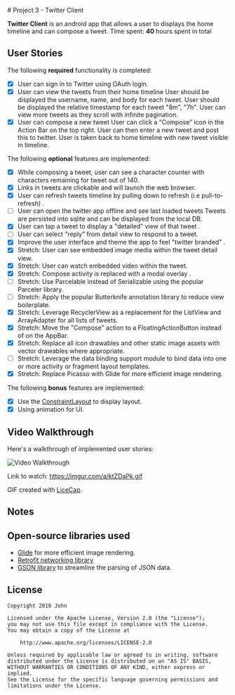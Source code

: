 ﻿﻿# Project 3 -  Twitter Client

**Twitter Client** is an android app that allows a user to displays the home timeline and can compose a tweet. 
Time spent: **40** hours spent in total

## User Stories

The following **required** functionality is completed:

* [x] User can sign in to Twitter using OAuth login.
* [x] User can view the tweets from their home timeline
        User should be displayed the username, name, and body for each tweet. 
        User should be displayed the relative timestamp for each tweet "8m", "7h". 
        User can view more tweets as they scroll with infinite pagination. 
* [x] User can compose a new tweet
        User can click a “Compose” icon in the Action Bar on the top right. 
        User can then enter a new tweet and post this to twitter. 
        User is taken back to home timeline with new tweet visible in timeline. 

The following **optional** features are implemented:

* [x] While composing a tweet, user can see a character counter with characters remaining for tweet out of 140.
* [x] Links in tweets are clickable and will launch the web browser.
* [x] User can refresh tweets timeline by pulling down to refresh (i.e pull-to-refresh) .
* [ ] User can open the twitter app offline and see last loaded tweets
         Tweets are persisted into sqlite and can be displayed from the local DB.
* [x] User can tap a tweet to display a "detailed" view of that tweet .
* [ ] User can select "reply" from detail view to respond to a tweet.
* [x] Improve the user interface and theme the app to feel "twitter branded" .
* [x] Stretch: User can see embedded image media within the tweet detail view.
* [x] Stretch: User can watch embedded video within the tweet.
* [x] Stretch: Compose activity is replaced with a modal overlay .
* [ ] Stretch: Use Parcelable instead of Serializable using the popular Parceler library.
* [ ] Stretch: Apply the popular Butterknife annotation library to reduce view boilerplate.
* [x] Stretch: Leverage RecyclerView as a replacement for the ListView and ArrayAdapter for all lists of tweets.
* [x] Stretch: Move the "Compose" action to a FloatingActionButton instead of on the AppBar.
* [x] Stretch: Replace all icon drawables and other static image assets with vector drawables where appropriate. 
* [ ] Stretch: Leverage the data binding support module to bind data into one or more activity or fragment layout templates.
* [x] Stretch: Replace Picasso with Glide for more efficient image rendering. 

The following **bonus** features are implemented:

* [x] Use the [ConstraintLayout](https://developer.android.com/reference/android/support/constraint/ConstraintLayout) to display layout.
* [x] Using animation for UI.

## Video Walkthrough

Here's a walkthrough of implemented user stories:

<img src='https://imgur.com/O9EHqaL.gif' title='Twitter Client' width='' alt='Video Walkthrough' />

Link to watch: https://imgur.com/a/ktZDaPk.gif

GIF created with [LiceCap](http://www.cockos.com/licecap/).

## Notes


## Open-source libraries used

- [Glide](http://inthecheesefactory.com/blog/get-to-know-glide-recommended-by-google/en) for more efficient image rendering.
- [Retrofit networking library](http://guides.codepath.com/android/Consuming-APIs-with-Retrofit)
- [GSON library](http://guides.codepath.com/android/Using-Android-Async-Http-Client#decoding-with-gson-library) to streamline the parsing of JSON data.


## License

    Copyright 2018 John

    Licensed under the Apache License, Version 2.0 (the "License");
    you may not use this file except in compliance with the License.
    You may obtain a copy of the License at

        http://www.apache.org/licenses/LICENSE-2.0

    Unless required by applicable law or agreed to in writing, software
    distributed under the License is distributed on an "AS IS" BASIS,
    WITHOUT WARRANTIES OR CONDITIONS OF ANY KIND, either express or implied.
    See the License for the specific language governing permissions and
    limitations under the License.
